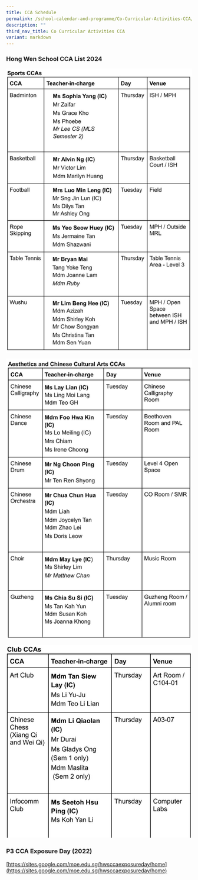 ```yaml
---
title: CCA Schedule
permalink: /school-calendar-and-programme/Co-Curricular-Activities-CCA/CCA-Schedule/
description: ""
third_nav_title: Co Curricular Activities CCA
variant: markdown
---
```

### Hong Wen School CCA List 2024

![Sports CCA 2024](/images/CCA_2024_1.jpeg)

![Aesthetics and Chinese Cultural Arts CCA](/images/CCA_2024_2.jpeg)

![Club CCAs](/images/CCA_2024_3.jpeg)

### P3 CCA Exposure Day (2022)
[https://sites.google.com/moe.edu.sg/hwsccaexposureday/home](https://sites.google.com/moe.edu.sg/hwsccaexposureday/home)